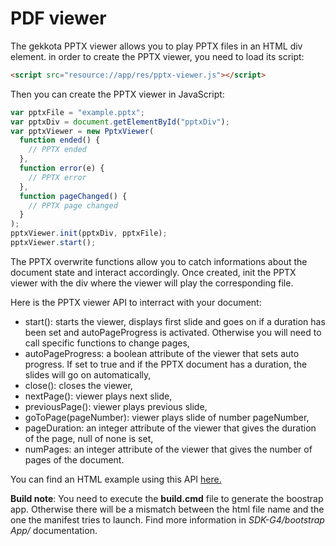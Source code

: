 #  PDF viewer

The gekkota PPTX viewer allows you to play PPTX files in an HTML div element. in order to create the PPTX viewer, you need to load its script:

````html
<script src="resource://app/res/pptx-viewer.js"></script>
````

Then you can create the PPTX viewer in JavaScript:
````javascript
var pptxFile = "example.pptx";
var pptxDiv = document.getElementById("pptxDiv");
var pptxViewer = new PptxViewer(
  function ended() {
    // PPTX ended
  },
  function error(e) {
    // PPTX error
  },
  function pageChanged() {
    // PPTX page changed
  }
);
pptxViewer.init(pptxDiv, pptxFile);
pptxViewer.start();
````

The PPTX overwrite functions allow you to catch informations about the document state and interact accordingly. Once created, init the PPTX viewer with the div where the viewer will play the corresponding file.

Here is the PPTX viewer API to interract with your document:

* start(): starts the viewer, displays first slide and goes on if a duration has been set and autoPageProgress is activated. Otherwise you will need to call specific functions to change pages,
* autoPageProgress: a boolean attribute of the viewer that sets auto progress. If set to true and if the PPTX document has a duration, the slides will go on automatically,
* close(): closes the viewer,
* nextPage(): viewer plays next slide,
* previousPage(): viewer plays previous slide,
* goToPage(pageNumber): viewer plays slide of number pageNumber,
* pageDuration: an integer attribute of the viewer that gives the duration of the page, null of none is set,
* numPages: an integer attribute of the viewer that gives the number of pages of the document.

You can find an HTML example using this API [here.](example1.html)

**Build note**: You need to execute the **build.cmd** file to generate the boostrap app. Otherwise there will be a mismatch between the html file name and the one the manifest tries to launch. Find more information in *SDK-G4/bootstrap App/* documentation.